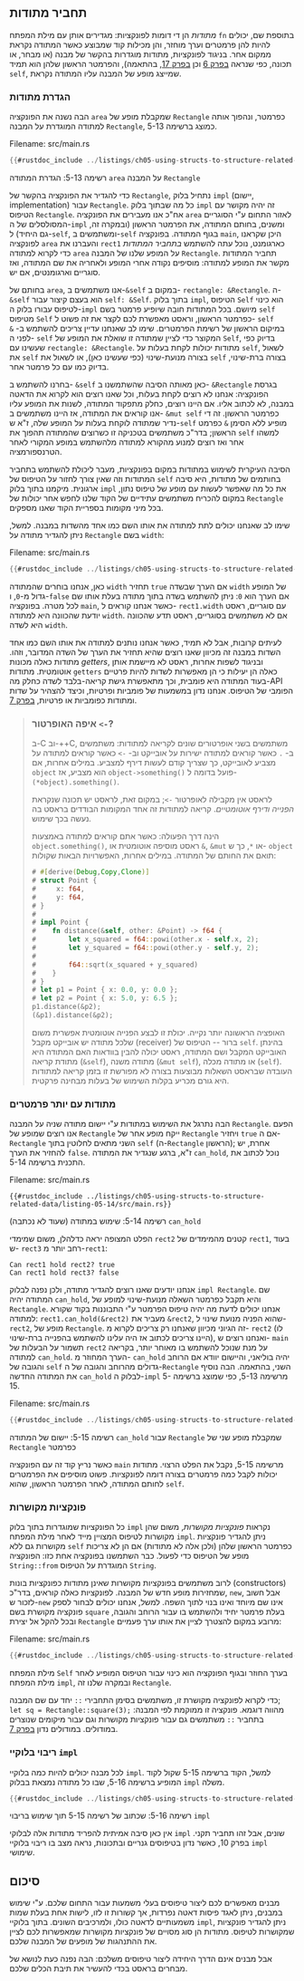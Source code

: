 ## תחביר מתודות

*מתודות* הן די דומות לפונקציות: מגדירים אותן עם מילת המפתח `fn` בתוספת שם, יכולים להיות להן פרמטרים וערך מוחזר, והן מכילות קוד שמבוצע כאשר המתודה נקראת ממקום אחר. בניגוד לפונקציות, מתודות מוגדרות בהקשר של מבנה (או מבחר, או תכונה, כפי שנראה [בפרק 6][enums]<!-- ignore --> וכן [בפרק 17][trait-objects]<!-- ignore -->, בהתאמה), והפרמטר הראשון שלהן הוא תמיד `self`, שמייצג מופע של המבנה עליו המתודה נקראת.

### הגדרת מתודות

הבה נשנה את הפונקציה `area` שמקבלת מופע של `Rectangle` כפרמטר, ונהפוך אותה למתודה המוגדרת על המבנה `Rectangle`, כמוצג ברשימה 5-13.

<span class="filename">Filename: src/main.rs</span>

```rust
{{#rustdoc_include ../listings/ch05-using-structs-to-structure-related-data/listing-05-13/src/main.rs}}
```


<span class="caption">רשימה 5-13: הגדרת המתודה `area` על המבנה `Rectangle`</span>

כדי להגדיר את הפונקציה בהקשר של `Rectangle`, נתחיל בלוק `impl` (יישום, implementation) עבור `Rectangle`. כל מה שבתוך בלוק `impl` זה יהיה מקושר עם הטיפוס `Rectangle`. אח"כ אנו מעבירים את הפונקציה `area` לאזור התחום ע"י הסוגריים המסולסלים של ה-`impl` ומשנים, בחותם המתודה, את הפרמטר הראשון (ובמקרה זה, גם היחיד) ל-`self`, ומשתמשים ב-`self` בגוף המתודה. בפונקציה `main`, היכן שקראנו לפונקציה `area` והעברנו את `rect1` כארגומנט, נוכל עתה להשתמש *בתחביר המתודות* כדי לקרוא למתודה `area` על המופע שלנו של המבנה `Rectangle`. תחביר המתודות מקשר את המופע למתודה: מוסיפים נקודה אחרי המופע ולאחריה את שם המתודה, ואז סוגריים וארגומנטים, אם יש.

בחותם של `area`, אנו משתמשים ב-`&self` במקום ב- `rectangle: &Rectangle`. ה- `&self` הוא בעצם קיצור עבור `self: &Self`. בתוך בלוק `impl`, הטיפוס `Self` הוא כינוי לטיפוס עבורו בלוק ה-`impl` מיושם. בכל המתודות חובה שיופיע פרמטר בשם `self` מטיפוס `Self` כפרמטר הראשון, וראסט מאפשרת לכם לקצר את זה פשוט ל- `self` במיקום הראשון של רשימת הפרמטרים. שימו לב שאנחנו עדיין צריכים להשתמש ב- `&` לפני ה- `self` המקוצר כדי לציין שמתודה זו שואלת את המופע של `Self`, בדיוק כפי שעשינו עם `rectangle: &Rectangle`. מתודות יכולות לקחת בעלות על `self`, לשאול את `self` בצורה מנועת-שינוי (כפי שעשינו כאן), או לשאול את `self` בצורה ברת-שינוי, בדיוק כמו עם כל פרמטר אחר.

בחרנו להשתמש ב- `&self` כאן מאותה הסיבה שהשתמשנו ב- `&Rectangle` בגרסת הפונקציה: אנחנו לא רוצים לקחת בעלות, וכל שאנו רוצים הוא לקרוא את הדאטה במבנה, לא לכתוב אליו. אם היינו רוצים, כחלק מתפקוד המתודה, לשנות את המופע עליו אנו קוראים את המתודה, אז היינו משתמשים ב- `&mut self` כפרמטר הראשון. זה די נדיר שמתודה לוקחת בעלות על המופע שלה, ז"א ש-`self` מופיע ללא הסימן `&` כפרמט הראשון; בדר"כ משתמשים בטכניקה זו כשרוצים שהמתודה תהפוך את `self` למשהו אחר ואז רוצים למנוע מהקורא למתודה מלהשתמש במופע המקורי 
לאחר הטרנספורמציה.

הסיבה העיקרית לשימוש במתודות במקום בפונקציות, מעבר ליכולת להשתמש בתחביר המתודות וזה שאין צורך לחזור על הטיפוס של `self` בחותמים של מתודות, היא סיבה ארגונית. מיקמנו בתוך בלוק `impl` את כל מה שאפשר לעשות עם מופע של טיפוס נתון, במקום להכריח משתמשים עתידיים של הקוד שלנו לחפש אחר יכולות של `Rectangle` בכל מיני מקומות בספריית הקוד שאנו מספקים.

שימו לב שאנחנו יכולים לתת למתודה את אותו השם כמו אחד מהשדות במבנה. למשל, ניתן להגדיר מתודה על `Rectangle` בשם `width`:

<span class="filename">Filename: src/main.rs</span>

```rust
{{#rustdoc_include ../listings/ch05-using-structs-to-structure-related-data/no-listing-06-method-field-interaction/src/main.rs:here}}
```

כאן, אנחנו בוחרים שהמתודה `width` תחזיר `true` אם הערך שבשדה `width` של המופע גדול מ-`0`, ו-`false` אם הערך הוא `0`: ניתן להשתמש בשדה בתוך מתודה בעלת אותו שם לכל מטרה. בפונקציה `main`, כאשר אנחנו קוראים ל- `rect1.width` עם סוגריים, ראסט יודעת שהכוונה היא למתודה `width`. אם לא משתמשים בסוגריים, ראסט תדע שהכוונה היא לשדה `width`.

לעיתים קרובות, אבל לא תמיד, כאשר אנחנו נותנים למתודה את אותו השם כמו אחד השדות במבנה זה מכיוון שאנו רוצים שהיא תחזיר את הערך של השדה המדובר, וזהו. מתודות כאלה מכונות *getters*, ובניגוד לשפות אחרות, ראסט לא מיישמת אותן אוטומטית. מתודות `getters` כאלה הן יעילות כי הן מאפשרות לשדות להיות פרטיים בעוד המתודה היא פומבית, וכך מתאפשרת גישת קריאה-בלבד לשדה כחלק מה-API הפומבי של הטיפוס. אנחנו נדון במשמעות של פומביות ופרטיות, וכיצד להצהיר על שדות ומתודות כפומביות או פרטיות, [בפרק 7][public]<!-- ignore -->.

> ### איפה האופרטור `<-`?
> 
> ב-C וב-++C, משתמשים בשני אופרטורים שונים לקריאה למתודות: משתמשים ב-  `.` כאשר קוראים למתודה ישירות על אובייקט וב- `->` כאשר קוראים למתודה על מצביע לאובייקט, כך שצריך קודם לעשות דירף למצביע. במילים אחרות, אם  `object`  הוא מצביע, אז   `object->something()`  פועל בדומה ל- `(*object).something()`.
> 
> לראסט אין מקבילה לאופרטור  `->`; במקום זאת, לראסט יש תכונה שנקראת *הפנייה ודירף אוטומטיים*. קריאה למתודות זה אחד המקומות הבודדים בראסט בה נעשה בכך שימוש.
> 
> הינה דרך הפעולה: כאשר אתם קוראים למתודה באמצעות `object.something()`, ראסט מוסיפה אוטומטית או `&`, `&mut` או  `*`, כך ש- `object` תואם את החותם של המתודה. במילים אחרות, האפשרויות הבאות שקולות:
> 
> <!-- CAN'T EXTRACT SEE BUG https://github.com/rust-lang/mdBook/issues/1127 -->
> 
> ```rust
> # #[derive(Debug,Copy,Clone)]
> # struct Point {
> #     x: f64,
> #     y: f64,
> # }
> #
> # impl Point {
> #    fn distance(&self, other: &Point) -> f64 {
> #        let x_squared = f64::powi(other.x - self.x, 2);
> #        let y_squared = f64::powi(other.y - self.y, 2);
> #
> #        f64::sqrt(x_squared + y_squared)
> #    }
> # }
> # let p1 = Point { x: 0.0, y: 0.0 };
> # let p2 = Point { x: 5.0, y: 6.5 };
> p1.distance(&p2);
> (&p1).distance(&p2);
> ```
> 
> האופציה הראשונה יותר נקייה. יכולת זו לבצע הפנייה אוטומטית אפשרית משום שלכל מתודה יש אובייקט מקבל (receiver) ברור -- הטיפוס של  `self`. בהינתן האובייקט המקבל ושם המתודה, ראסט יכולה להבין בוודאות האם המתודה היא מתודת קריאה (`&self`), מתודה משנה (`&mut self`), או מתודה מכלה (`self`). העובדה שבראסט השאלות מבוצעות בצורה לא מפורשת זו בזמן קריאה למתודות היא גורם מכריע בקלות השימוש של בעלות מבחינה פרקטית.

### מתודות עם יותר פרמטרים

הבה נתרגל את השימוש במתודות ע"י יישום מתודה שניה על המבנה `Rectangle`. הפעם אנו רוצים שמופע של `Rectangle` ייקח מופע אחר של `Rectangle` ויחזיר `true` אם ה-`Rectangle` השני מתאים לחלוטין בתוך `self` (ה-`Rectangle` הראשון); אחרת, יש להחזיר את הערך `false`. ז"א, ברגע שנגדיר את המתודה `can_hold`, נוכל לכתוב את התכנית ברשימה 5-14.

<span class="filename">Filename: src/main.rs</span>

```rust,ignore
{{#rustdoc_include ../listings/ch05-using-structs-to-structure-related-data/listing-05-14/src/main.rs}}
```


<span class="caption">רשימה 5-14: שימוש במתודה (שעוד לא נכתבה) `can_hold`</span>

הפלט המצופה יראה כדלהלן, משום שמימדי `rect2` קטנים מהמימדים של `rect1`, בעוד ש- `rect3` רחב יותר מ-`rect1`:

```text
Can rect1 hold rect2? true
Can rect1 hold rect3? false
```

אנחנו יודעים שאנו רוצים להגדיר מתודה, ולכן נפנה לבלוק `impl Rectangle`. שם המתודה יהיה `can_hold`, והיא תקבל כפרמטר השאלה מנועת-שינוי למופע של `Rectangle`. אנחנו יכולים לדעת מה יהיה טיפוס הפרמטר ע"י התבוננות בקוד שקורא למתודה: `rect1.can_hold(&rect2)` מעביר את `&rect2`, שהוא הפניה מנועת שינוי ל-`rect2`, מופע של `Rectangle`. זה הגיוני מכיוון שאנחנו רק צריכים לקרוא מ- `rect2` (לו היינו צריכים לכתוב אז היה עלינו להשתמש בהפנייה ברת-שינוי), ואנחנו רוצים ש- `main` תשמור על הבעלות של `rect2` על מנת שנוכל להשתמש בו מאוחר יותר, בקריאה למתודה `can_hold`. הערך המחוזר מ- `can_hold` יהיה בוליאני, והיישום יוודא אם הרוחב והגובה של `self` גדולים מהרוחב והגובה של ה-`Rectangle` השני, בהתאמה. הבה נוסיף את המתודה החדשה `can_hold` לבלוק ה-`impl` מרשימה 5-13, כפי שמוצג ברשימה 5-15.

<span class="filename">Filename: src/main.rs</span>

```rust
{{#rustdoc_include ../listings/ch05-using-structs-to-structure-related-data/listing-05-15/src/main.rs:here}}
```


<span class="caption">רשימה 5-15: יישום של המתודה `can_hold` עבור `Rectangle` שמקבלת מופע שני של `Rectangle` כפרמטר</span>

כאשר נריץ קוד זה עם הפונקציה `main` מרשימה 5-15, נקבל את הפלט הרצוי. מתודות יכולות לקבל כמה פרמטרים בצורה דומה לפונקציות. פשוט מוסיפים את הפרמטרים לחותם המתודה, לאחר הפרמטר הראשון, שהוא `self`.

### פונקציות מקושרות

כל הפונקציות שמוגדרות בתוך בלוק `impl` נקראות *פונקציות מקושרות*, משום שהן מקושרות לטיפוס המצויין מייד לאחר מילת המפתח `impl`. ניתן להגדיר פונקציות מקושרות גם ללא `self` כפרמטר הראשון שלהן (ולכן אלה לא מתודות) אם הן לא צריכות מופע של הטיפוס כדי לפעול. כבר השתמשנו בפונקציה אחת כזו: הפונקציה `String::from` המוגדרת על הטיפוס `String`.

לרוב משתמשים בפונקציות מקושרות שאינן מתודות כפונקציות בונות (constructors) שמחזירות מופע חדש של המבנה. לפונקציות כאלה קוראים, בדר"כ, `new`, אבל חשוב לזכור ש-`new` אינו שם מיוחד ואינו בנוי לתוך השפה. למשל, אנחנו יכולים לבחור לספק פונקציה מקושרת בשם `square` בעלת פרמטר יחיד ולהשתמש בו עבור הרוחב והגובה, ובכל להקל אל יצירת `Rectangle` מרובע במקום להצטרך לציין את אותו ערך פעמיים:

<span class="filename">Filename: src/main.rs</span>

```rust
{{#rustdoc_include ../listings/ch05-using-structs-to-structure-related-data/no-listing-03-associated-functions/src/main.rs:here}}
```

מילת המפתח `Self` בערך החוזר ובגוף הפונקציה הוא כינוי עבור הטיפוס המופיע לאחר מילת המפתח `impl`, ובמקרה שלנו זה `Rectangle`.

כדי לקרוא לפונקציה מקושרת זו, משתמשים בסימן התחבירי `::` יחד עם שם המבנה; `let sq = Rectangle::square(3);` מהווה דוגמא. פונקציה זו ממוקמת לפי המבנה: בתחביר `::` משתמשים גם עבור פונקציות מקושרות וגם עבור מיקומים שנוצרים במודולים. במודולים נדון [בפרק 7][modules]<!-- ignore -->.

### ריבוי בלוקיי `impl`

לכל מבנה יכולים להיות כמה בלוקיי `impl`. למשל, הקוד ברשימה 5-15 שקול לקוד המופיע ברשימה 5-16, שבו כל מתודה נמצאת בבלוק `impl` משלה.

```rust
{{#rustdoc_include ../listings/ch05-using-structs-to-structure-related-data/listing-05-16/src/main.rs:here}}
```


<span class="caption">רשימה 5-16: שכתוב של רשימה 5-15 תוך שימוש בריבוי `impl`</span>

אין כאן סיבה אמיתית להפריד מתודות אלה לבלוקי `impl` שונים, אבל זהו תחביר תקני. בפרק 10, כאשר נדון בטיפוסים גנריים ובתכונות, נראה מצב בו ריבוי בלוקיי `impl` שימושי.

## סיכום

מבנים מאפשרים לכם ליצור טיפוסים בעלי משמעות עבור התחום שלכם. ע"י שימוש במבנים, ניתן לאגד פיסות דאטה נפרדות, אך קשורות זו לזו, לישות אחת בעלת שמות משמעותיים לדאטה כולו, ולמרכיבים השונים. בתוך בלוקיי `impl`, ניתן להגדיר פונקציות שמקושרות לטיפוס. מתודות הן סוג מסויים של פונקציות מקושרות שמאפשרות לכם לציין את ההתנהגות של מופעים של המבנה שלכם.

אבל מבנים אינם הדרך היחידה ליצור טיפוסים משלכם: הבה נפנה כעת לנושא של מבחרים בראסט בכדי להעשיר את תיבת הכלים שלכם.

[enums]: ch06-00-enums.html
[trait-objects]: ch17-02-trait-objects.md
[public]: ch07-03-paths-for-referring-to-an-item-in-the-module-tree.html#exposing-paths-with-the-pub-keyword
[modules]: ch07-02-defining-modules-to-control-scope-and-privacy.html
